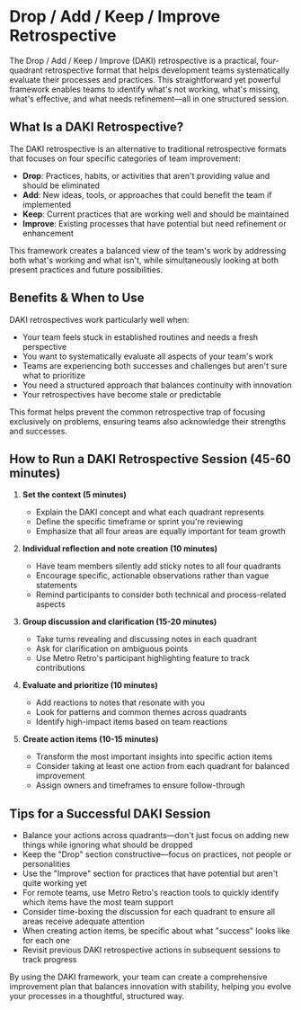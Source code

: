 # Drop / Add / Keep / Improve Retrospective

The Drop / Add / Keep / Improve (DAKI) retrospective is a practical, four-quadrant retrospective format that helps development teams systematically evaluate their processes and practices. This straightforward yet powerful framework enables teams to identify what's not working, what's missing, what's effective, and what needs refinement—all in one structured session.

## What Is a DAKI Retrospective?

The DAKI retrospective is an alternative to traditional retrospective formats that focuses on four specific categories of team improvement:

- **Drop**: Practices, habits, or activities that aren't providing value and should be eliminated
- **Add**: New ideas, tools, or approaches that could benefit the team if implemented
- **Keep**: Current practices that are working well and should be maintained
- **Improve**: Existing processes that have potential but need refinement or enhancement

This framework creates a balanced view of the team's work by addressing both what's working and what isn't, while simultaneously looking at both present practices and future possibilities.

## Benefits & When to Use

DAKI retrospectives work particularly well when:

- Your team feels stuck in established routines and needs a fresh perspective
- You want to systematically evaluate all aspects of your team's work
- Teams are experiencing both successes and challenges but aren't sure what to prioritize
- You need a structured approach that balances continuity with innovation
- Your retrospectives have become stale or predictable

This format helps prevent the common retrospective trap of focusing exclusively on problems, ensuring teams also acknowledge their strengths and successes.

## How to Run a DAKI Retrospective Session (45-60 minutes)

1. **Set the context (5 minutes)**
   - Explain the DAKI concept and what each quadrant represents
   - Define the specific timeframe or sprint you're reviewing
   - Emphasize that all four areas are equally important for team growth

2. **Individual reflection and note creation (10 minutes)**
   - Have team members silently add sticky notes to all four quadrants
   - Encourage specific, actionable observations rather than vague statements
   - Remind participants to consider both technical and process-related aspects

3. **Group discussion and clarification (15-20 minutes)**
   - Take turns revealing and discussing notes in each quadrant
   - Ask for clarification on ambiguous points
   - Use Metro Retro's participant highlighting feature to track contributions

4. **Evaluate and prioritize (10 minutes)**
   - Add reactions to notes that resonate with you
   - Look for patterns and common themes across quadrants
   - Identify high-impact items based on team reactions

5. **Create action items (10-15 minutes)**
   - Transform the most important insights into specific action items
   - Consider taking at least one action from each quadrant for balanced improvement
   - Assign owners and timeframes to ensure follow-through

## Tips for a Successful DAKI Session

- Balance your actions across quadrants—don't just focus on adding new things while ignoring what should be dropped
- Keep the "Drop" section constructive—focus on practices, not people or personalities
- Use the "Improve" section for practices that have potential but aren't quite working yet
- For remote teams, use Metro Retro's reaction tools to quickly identify which items have the most team support
- Consider time-boxing the discussion for each quadrant to ensure all areas receive adequate attention
- When creating action items, be specific about what "success" looks like for each one
- Revisit previous DAKI retrospective actions in subsequent sessions to track progress

By using the DAKI framework, your team can create a comprehensive improvement plan that balances innovation with stability, helping you evolve your processes in a thoughtful, structured way.